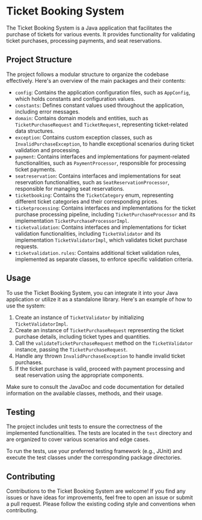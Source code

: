 # Ticket Booking System

The Ticket Booking System is a Java application that facilitates the purchase of tickets for various events. It provides functionality for validating ticket purchases, processing payments, and seat reservations.

## Project Structure

The project follows a modular structure to organize the codebase effectively. Here's an overview of the main packages and their contents:

- `config`: Contains the application configuration files, such as `AppConfig`, which holds constants and configuration values.
- `constants`: Defines constant values used throughout the application, including error messages.
- `domain`: Contains domain models and entities, such as `TicketPurchaseRequest` and `TicketRequest`, representing ticket-related data structures.
- `exception`: Contains custom exception classes, such as `InvalidPurchaseException`, to handle exceptional scenarios during ticket validation and processing.
- `payment`: Contains interfaces and implementations for payment-related functionalities, such as `PaymentProcessor`, responsible for processing ticket payments.
- `seatreservation`: Contains interfaces and implementations for seat reservation functionalities, such as `SeatReservationProcessor`, responsible for managing seat reservations.
- `ticketbooking`: Contains the `TicketCategory` enum, representing different ticket categories and their corresponding prices.
- `ticketprocessing`: Contains interfaces and implementations for the ticket purchase processing pipeline, including `TicketPurchaseProcessor` and its implementation `TicketPurchaseProcessorImpl`.
- `ticketvalidation`: Contains interfaces and implementations for ticket validation functionalities, including `TicketValidator` and its implementation `TicketValidatorImpl`, which validates ticket purchase requests.
- `ticketvalidation.rules`: Contains additional ticket validation rules, implemented as separate classes, to enforce specific validation criteria.

## Usage

To use the Ticket Booking System, you can integrate it into your Java application or utilize it as a standalone library. Here's an example of how to use the system:

1. Create an instance of `TicketValidator` by initializing `TicketValidatorImpl`.
2. Create an instance of `TicketPurchaseRequest` representing the ticket purchase details, including ticket types and quantities.
3. Call the `validateTicketPurchaseRequest` method on the `TicketValidator` instance, passing the `TicketPurchaseRequest`.
4. Handle any thrown `InvalidPurchaseException` to handle invalid ticket purchases.
5. If the ticket purchase is valid, proceed with payment processing and seat reservation using the appropriate components.

Make sure to consult the JavaDoc and code documentation for detailed information on the available classes, methods, and their usage.

## Testing

The project includes unit tests to ensure the correctness of the implemented functionalities. The tests are located in the `test` directory and are organized to cover various scenarios and edge cases.

To run the tests, use your preferred testing framework (e.g., JUnit) and execute the test classes under the corresponding package directories.

## Contributing

Contributions to the Ticket Booking System are welcome! If you find any issues or have ideas for improvements, feel free to open an issue or submit a pull request. Please follow the existing coding style and conventions when contributing.
